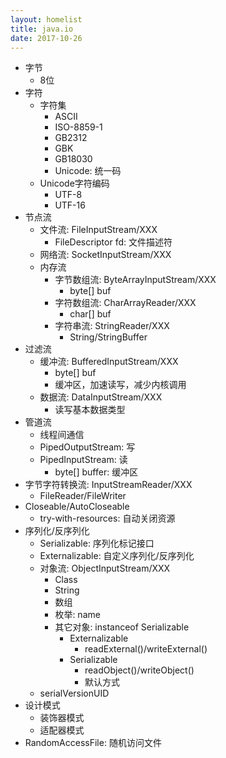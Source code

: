 ```yaml
---
layout: homelist
title: java.io
date: 2017-10-26
---
```


* 字节
    * 8位
* 字符
    * 字符集
        * ASCII
        * ISO-8859-1
        * GB2312
        * GBK
        * GB18030
        * Unicode: 统一码
    * Unicode字符编码
        * UTF-8
        * UTF-16
* 节点流
    * 文件流: FileInputStream/XXX
        * FileDescriptor fd: 文件描述符
    * 网络流: SocketInputStream/XXX
    * 内存流
        * 字节数组流: ByteArrayInputStream/XXX
            * byte[] buf
        * 字符数组流: CharArrayReader/XXX
            * char[] buf
        * 字符串流: StringReader/XXX
            * String/StringBuffer
* 过滤流
    * 缓冲流: BufferedInputStream/XXX
        * byte[] buf
        * 缓冲区，加速读写，减少内核调用
    * 数据流: DataInputStream/XXX
        * 读写基本数据类型
* 管道流
    * 线程间通信
    * PipedOutputStream: 写
    * PipedInputStream: 读
        * byte[] buffer: 缓冲区
* 字节字符转换流: InputStreamReader/XXX
    * FileReader/FileWriter
* Closeable/AutoCloseable
    * try-with-resources: 自动关闭资源
* 序列化/反序列化
    * Serializable: 序列化标记接口
    * Externalizable: 自定义序列化/反序列化
    * 对象流: ObjectInputStream/XXX
        * Class
        * String
        * 数组
        * 枚举: name
        * 其它对象: instanceof Serializable
            * Externalizable
                * readExternal()/writeExternal()
            * Serializable
                * readObject()/writeObject()
                * 默认方式
    * serialVersionUID
* 设计模式
    * 装饰器模式
    * 适配器模式
* RandomAccessFile: 随机访问文件
